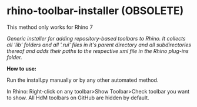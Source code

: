 # rhino-toolbar-installer (OBSOLETE)
This method only works for Rhino 7
  
*Generic installer for adding repository-based toolbars to Rhino. It collects all 'lib' folders and all '.rui' files in it's parent directory and all subdirectories thereof and adds their paths to the respective xml file in the Rhino plug-ins folder.*

**How to use:**

Run the install.py manually or by any other automated method.

In Rhino: Right-click on any toolbar>Show Toolbar>Check toolbar you want to show. All HdM toolbars on GitHub are hidden by default.
